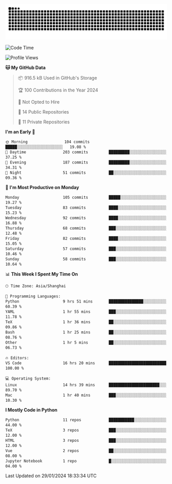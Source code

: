 ![](https://raw.githubusercontent.com/BorisYang326/BorisYang326/output/github-contribution-grid-snake-dark.svg)

<!--START_SECTION:waka-->
![Code Time](http://img.shields.io/badge/Code%20Time-28%20hrs%2010%20mins-blue)

![Profile Views](http://img.shields.io/badge/Profile%20Views-0-blue)

**🐱 My GitHub Data** 

> 📦 916.5 kB Used in GitHub's Storage 
 > 
> 🏆 100 Contributions in the Year 2024
 > 
> 🚫 Not Opted to Hire
 > 
> 📜 14 Public Repositories 
 > 
> 🔑 11 Private Repositories 
 > 
**I'm an Early 🐤** 

```text
🌞 Morning                104 commits         █████░░░░░░░░░░░░░░░░░░░░   19.08 % 
🌆 Daytime                203 commits         █████████░░░░░░░░░░░░░░░░   37.25 % 
🌃 Evening                187 commits         █████████░░░░░░░░░░░░░░░░   34.31 % 
🌙 Night                  51 commits          ██░░░░░░░░░░░░░░░░░░░░░░░   09.36 % 
```
📅 **I'm Most Productive on Monday** 

```text
Monday                   105 commits         █████░░░░░░░░░░░░░░░░░░░░   19.27 % 
Tuesday                  83 commits          ████░░░░░░░░░░░░░░░░░░░░░   15.23 % 
Wednesday                92 commits          ████░░░░░░░░░░░░░░░░░░░░░   16.88 % 
Thursday                 68 commits          ███░░░░░░░░░░░░░░░░░░░░░░   12.48 % 
Friday                   82 commits          ████░░░░░░░░░░░░░░░░░░░░░   15.05 % 
Saturday                 57 commits          ███░░░░░░░░░░░░░░░░░░░░░░   10.46 % 
Sunday                   58 commits          ███░░░░░░░░░░░░░░░░░░░░░░   10.64 % 
```


📊 **This Week I Spent My Time On** 

```text
🕑︎ Time Zone: Asia/Shanghai

💬 Programming Languages: 
Python                   9 hrs 51 mins       ███████████████░░░░░░░░░░   60.39 % 
YAML                     1 hr 55 mins        ███░░░░░░░░░░░░░░░░░░░░░░   11.78 % 
TeX                      1 hr 36 mins        ██░░░░░░░░░░░░░░░░░░░░░░░   09.86 % 
Bash                     1 hr 25 mins        ██░░░░░░░░░░░░░░░░░░░░░░░   08.76 % 
Other                    1 hr 5 mins         ██░░░░░░░░░░░░░░░░░░░░░░░   06.73 % 

🔥 Editors: 
VS Code                  16 hrs 20 mins      █████████████████████████   100.00 % 

💻 Operating System: 
Linux                    14 hrs 39 mins      ██████████████████████░░░   89.70 % 
Mac                      1 hr 40 mins        ███░░░░░░░░░░░░░░░░░░░░░░   10.30 % 
```

**I Mostly Code in Python** 

```text
Python                   11 repos            ███████████░░░░░░░░░░░░░░   44.00 % 
TeX                      3 repos             ███░░░░░░░░░░░░░░░░░░░░░░   12.00 % 
HTML                     3 repos             ███░░░░░░░░░░░░░░░░░░░░░░   12.00 % 
Vue                      2 repos             ██░░░░░░░░░░░░░░░░░░░░░░░   08.00 % 
Jupyter Notebook         1 repo              █░░░░░░░░░░░░░░░░░░░░░░░░   04.00 % 
```




 Last Updated on 29/01/2024 18:33:34 UTC
<!--END_SECTION:waka-->
